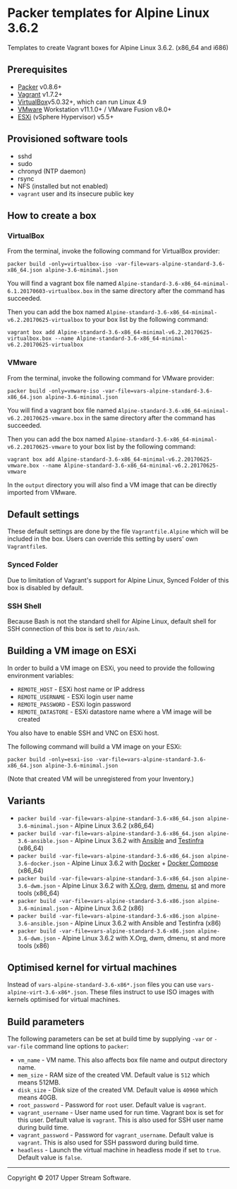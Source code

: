# Packer templates for Alpine Linux 3.6.2

Templates to create Vagrant boxes for Alpine Linux 3.6.2. (x86_64 and i686)

## Prerequisites

* [Packer][] v0.8.6+
* [Vagrant][] v1.7.2+
* [VirtualBox][]v5.0.32+, which can run Linux 4.9
* [VMware][] Workstation v11.1.0+ / VMware Fusion v8.0+
* [ESXi][] (vSphere Hypervisor) v5.5+

[ESXi]: http://www.vmware.com/products/vsphere-hypervisor
        "Free VMware vSphere Hypervisor, Free Virtualization (ESXi)"
[Packer]: https://www.packer.io/ "Packer by HashiCorp"
[Vagrant]: https://www.vagrantup.com/ "Vagrant"
[VirtualBox]: https://www.virtualbox.org/ "Oracle VM VirtualBox"
[VMware]: http://www.vmware.com/ "VMware Virtualization for Desktop &amp; Server, Application, Public &amp; Hybrid Clouds"

## Provisioned software tools

* sshd
* sudo
* chronyd (NTP daemon)
* rsync
* NFS (installed but not enabled)
* `vagrant` user and its insecure public key

## How to create a box

### VirtualBox

From the terminal, invoke the following command for VirtualBox provider:

    packer build -only=virtualbox-iso -var-file=vars-alpine-standard-3.6-x86_64.json alpine-3.6-minimal.json

You will find a vagrant box file named `Alpine-standard-3.6-x86_64-minimal-6.1.20170603-virtualbox.box`
in the same directory after the command has succeeded.

Then you can add the box named `Alpine-standard-3.6-x86_64-minimal-v6.2.20170625-virtualbox` to your box list
by the following command:

    vagrant box add Alpine-standard-3.6-x86_64-minimal-v6.2.20170625-virtualbox.box --name Alpine-standard-3.6-x86_64-minimal-v6.2.20170625-virtualbox

### VMware

From the terminal, invoke the following command for VMware provider:

    packer build -only=vmware-iso -var-file=vars-alpine-standard-3.6-x86_64.json alpine-3.6-minimal.json

You will find a vagrant box file named `Alpine-standard-3.6-x86_64-minimal-v6.2.20170625-vmware.box`
in the same directory after the command has succeeded.

Then you can add the box named `Alpine-standard-3.6-x86_64-minimal-v6.2.20170625-vmware` to your box list
by the following command:

    vagrant box add Alpine-standard-3.6-x86_64-minimal-v6.2.20170625-vmware.box --name Alpine-standard-3.6-x86_64-minimal-v6.2.20170625-vmware

In the `output` directory you will also find a VM image that can be directly imported from VMware.

## Default settings

These default settings are done by the file `Vagrantfile.Alpine` which will be included in the box.
Users can override this setting by users' own `Vagrantfile`s.

### Synced Folder

Due to limitation of Vagrant's support for Alpine Linux, Synced Folder of this box is disabled by default.

### SSH Shell

Because Bash is not the standard shell for Alpine Linux, default shell for SSH connection of this box
is set to `/bin/ash`.

## Building a VM image on ESXi

In order to build a VM image on ESXi, you need to provide the following environment variables:

* `REMOTE_HOST` - ESXi host name or IP address
* `REMOTE_USERNAME` - ESXi login user name
* `REMOTE_PASSWORD` - ESXi login password
* `REMOTE_DATASTORE` - ESXi datastore name where a VM image will be created

You also have to enable SSH and VNC on ESXi host.

The following command will build a VM image on your ESXi:

    packer build -only=esxi-iso -var-file=vars-alpine-standard-3.6-x86_64.json alpine-3.6-minimal.json

(Note that created VM will be unregistered from your Inventory.)

## Variants

* `packer build -var-file=vars-alpine-standard-3.6-x86_64.json alpine-3.6-minimal.json` - Alpine Linux 3.6.2 (x86_64)
* `packer build -var-file=vars-alpine-standard-3.6-x86_64.json alpine-3.6-ansible.json` - Alpine Linux 3.6.2 with [Ansible] and [Testinfra] (x86_64)
* `packer build -var-file=vars-alpine-standard-3.6-x86_64.json alpine-3.6-docker.json` - Alpine Linux 3.6.2 with [Docker] + [Docker Compose] (x86_64)
* `packer build -var-file=vars-alpine-standard-3.6-x86_64.json alpine-3.6-dwm.json` - Alpine Linux 3.6.2 with [X.Org], [dwm], [dmenu], [st] and more tools (x86_64)
* `packer build -var-file=vars-alpine-standard-3.6-x86.json alpine-3.6-minimal.json` - Alpine Linux 3.6.2 (x86)
* `packer build -var-file=vars-alpine-standard-3.6-x86.json alpine-3.6-ansible.json` - Alpine Linux 3.6.2 with Ansible and Testinfra (x86)
* `packer build -var-file=vars-alpine-standard-3.6-x86.json alpine-3.6-dwm.json` - Alpine Linux 3.6.2 with X.Org, dwm, dmenu, st and more tools (x86)

[Ansible]: https://www.ansible.com/ "Ansible is Simple IT Automation"
[dmenu]: http://tools.suckless.org/dmenu/ "dmenu | suckless.org tools"
[Docker]: https://www.docker.com/ "Docker - Build, Ship and Run Any App, Anywhere"
[Docker Compose]: https://docs.docker.com/compose/ "Docker Compose - Docker Documentation"
[dwm]: http://dwm.suckless.org/ "suckless.org dwm - dynamic window manager"
[st]: http://st.suckless.org/ "suckless.org st - simple terminal"
[Testinfra]: https://testinfra.readthedocs.io/en/latest/ "Testinfra test your infrastructure &mdash; testinfra 1.5.5 documentation"
[X.Org]: https://www.x.org/wiki/ "X.Org"

## Optimised kernel for virtual machines

Instead of `vars-alpine-standard-3.6-x86*.json` files you can use `vars-alpine-virt-3.6-x86*.json`.
These files instruct to use ISO images with kernels optimised for virtual machines.

## Build parameters

The following parameters can be set at build time by supplying `-var` or `-var-file` command line options to `packer`:

* `vm_name` - VM name.  This also affects box file name and output directory name.
* `mem_size` - RAM size of the created VM.  Default value is `512` which means 512MB.
* `disk_size` - Disk size of the created VM.  Default value is `40960` which means 40GB.
* `root_password` - Password for `root` user.  Default value is `vagrant`.
* `vagrant_username` - User name used for run time.  Vagrant box is set for this user.  Default value is `vagrant`.
  This is also used for SSH user name during build time.
* `vagrant_password` - Password for `vagrant_username`.  Default value is `vagrant`.
  This is also used for SSH password during build time.
* `headless` - Launch the virtual machine in headless mode if set to `true`.  Default value is `false`.

- - -

Copyright &copy; 2017 Upper Stream Software.
